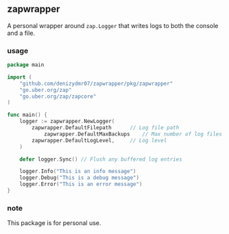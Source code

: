 ## zapwrapper

A personal wrapper around `zap.Logger` that writes logs to both the console and a file.

### usage

```go
package main

import (
	"github.com/denizydmr07/zapwrapper/pkg/zapwrapper"
	"go.uber.org/zap"
	"go.uber.org/zap/zapcore"
)

func main() {
	logger := zapwrapper.NewLogger(
		zapwrapper.DefaultFilepath      // Log file path
        	zapwrapper.DefaultMaxBackups    // Max number of log files to retain
		zapwrapper.DefaultLogLevel,     // Log level
	)

	defer logger.Sync() // Flush any buffered log entries

	logger.Info("This is an info message")
	logger.Debug("This is a debug message")
	logger.Error("This is an error message")
}
```
### note

This package is for personal use.


